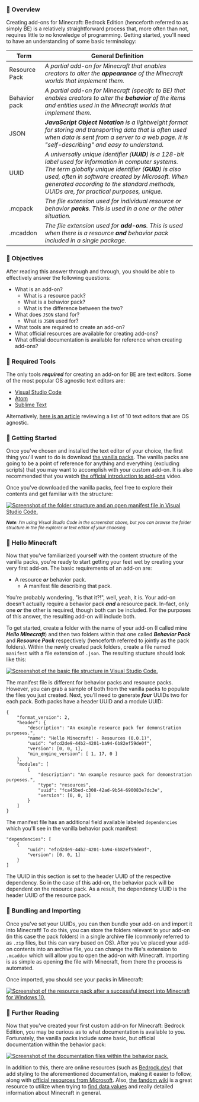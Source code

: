 ### 📰 Overview
Creating add-ons for Minecraft: Bedrock Edition (henceforth referred to as simply BE) is a relatively straightforward process that, more often than not, requires little to no knowledge of programming. Getting started, you'll need to have an understanding of some basic terminology:

Term | General Definition
---- | ------------------
Resource Pack | *A partial add-on for Minecraft that enables creators to alter the **appearance** of the Minecraft worlds that implement them.*
Behavior pack | *A partial add-on for Minecraft (specifc to BE) that enables creators to alter the **behavior** of the items and entities used in the Minecraft worlds that implement them.*
JSON | ***JavaScript Object Notation** is a lightweight format for storing and transporting data that is often used when data is sent from a server to a web page. It is "self-describing" and easy to understand.*
UUID | *A universally unique identifier (**UUID**) is a 128-bit label used for information in computer systems. The term globally unique identifier (**GUID**) is also used, often in software created by Microsoft. When generated according to the standard methods, UUIDs are, for practical purposes, unique.*
.mcpack | *The file extension used for individual resource or behavior **packs**. This is used in a one or the other situation.*
.mcaddon | *The file extension used for **add-ons**. This is used when there is a resource ***and*** behavior pack included in a single package.*

### 🏅 Objectives

After reading this answer through and through, you should be able to effectively answer the following questions:

 - What is an add-on?
     - What is a resource pack?
     - What is a behavior pack?
     - What is the difference between the two?
 - What does `JSON` stand for?
     - What is `JSON` used for?
 - What tools are required to create an add-on?
 - What official resources are available for creating add-ons?
 - What official documentation is available for reference when creating add-ons?

### 🔨 Required Tools
The only tools ***required*** for creating an add-on for BE are text editors. Some of the most popular OS agnostic text editors are:

 - [Visual Studio Code][1]
 - [Atom][2]
 - [Sublime Text][3]

Alternatively, [here is an article][4] reviewing a list of 10 text editors that are OS agnostic.

### 📝 Getting Started
Once you've chosen and installed the text editor of your choice, the first thing you'll want to do is download [the vanilla packs][5]. The vanilla packs are going to be a point of reference for anything and everything (excluding scripts) that you may want to accomplish with your custom add-on. It is also recommended that you watch [the official introduction to add-ons][6] video.

Once you've downloaded the vanilla packs, feel free to explore their contents and get familiar with the structure:

[![Screenshot of the folder structure and an open manifest file in Visual Studio Code.][7]][7]

<sub>***Note**: I'm using Visual Studio Code in the screenshot above, but you can browse the folder structure in the file explorer or text editor of your choosing.*</sub>

### 👋 Hello Minecraft
Now that you've familiarized yourself with the content structure of the vanilla packs, you're ready to start getting your feet wet by creating your very first add-on. The basic requirements of an add-on are:

 - A resource ***or*** behavior pack.
     - A manifest file describing that pack.

You're probably wondering, "is that it?!", well, yeah, it is. Your add-on doesn't actually require a behavior pack ***and*** a resource pack. In-fact, only one ***or*** the other is required, though both can be included. For the purposes of this answer, the resulting add-on will include both.

To get started, create a folder with the name of your add-on (I called mine ***Hello Minecraft***) and then two folders within that one called ***Behavior Pack*** and ***Resource Pack*** respectively (henceforth referred to jointly as the pack folders). Within the newly created pack folders, create a file named `manifest` with a file extension of `.json`. The resulting stucture should look like this:

[![Screenshot of the basic file structure in Visual Studio Code.][8]][8]

The manifest file is different for behavior packs and resource packs. However, you can grab a sample of both from the vanilla packs to populate the files you just created. Next, you'll need to generate ***four*** UUIDs two for each pack. Both packs have a header UUID and a module UUID:

    {
        "format_version": 2,
        "header": {
            "description": "An example resource pack for demonstration purposes.",
            "name": "Hello Minecraft! - Resources (0.0.1)",
            "uuid": "efcd2de9-44b2-4201-ba94-6b82ef59de0f",
            "version": [0, 0, 1],
            "min_engine_version": [ 1, 17, 0 ]
        },
        "modules": [
            {
                "description": "An example resource pack for demonstration purposes.",
                "type": "resources",
                "uuid": "fca45bed-c308-42ad-9b54-690083e7dc3e",
                "version": [0, 0, 1]
            }
        ]
    }

The manifest file has an additional field available labeled `dependencies` which you'll see in the vanilla behavior pack manifest:

    "dependencies": [
        {
            "uuid": "efcd2de9-44b2-4201-ba94-6b82ef59de0f",
            "version": [0, 0, 1]
        }
    ]

The UUID in this section is set to the header UUID of the respective dependency. So in the case of this add-on, the behavior pack will be dependent on the resource pack. As a result, the dependency UUID is the header UUID of the resource pack.

### 🧱 Bundling and Importing
Once you've set your UUIDs, you can then bundle your add-on and import it into Minecraft! To do this, you can store the folders relevant to your add-on (in this case the pack folders) in a single archive file (commonly referred to as `.zip` files, but this can vary based on OS). After you've placed your add-on contents into an archive file, you can change the file's extension to `.mcaddon` which will allow you to open the add-on with Minecraft. Importing is as simple as opening the file with Minecraft, from there the process is automated.

Once imported, you should see your packs in Minecraft:

[![Screenshot of the resource pack after a successful import into Minecraft for Windows 10.][9]][9]

### 📑 Further Reading
Now that you've created your first custom add-on for Minecraft: Bedrock Edition, you may be curious as to what documentation is available to you. Fortunately, the vanilla packs include some basic, but official documentation within the behavior pack:

[![Screenshot of the documentation files within the behavior pack.][10]][10]

In addition to this, there are online resources (such as [Bedrock.dev][11]) that add styling to the aforementioned documentation, making it easier to follow, along with [official resources from Microsoft][12]. Also, [the fandom wiki][13] is a great resource to utilize when trying to [find data values][14] and really detailed information about Minecraft in general.


  [1]: https://code.visualstudio.com/
  [2]: https://atom.io/
  [3]: https://www.sublimetext.com/
  [4]: https://www.techradar.com/best/best-text-editors
  [5]: https://www.minecraft.net/en-us/addons
  [6]: https://www.youtube.com/watch?v=US67Tlb8gyE
  [7]: https://i.stack.imgur.com/siBOh.png
  [8]: https://i.stack.imgur.com/rpck3.png
  [9]: https://i.stack.imgur.com/tzCGw.png
  [10]: https://i.stack.imgur.com/oKSLh.png
  [11]: https://bedrock.dev/docs/1.17.0.0/1.17.20.23/Addons
  [12]: https://docs.microsoft.com/en-us/minecraft/creator/documents/gettingstarted
  [13]: https://minecraft.fandom.com/wiki/Minecraft_Wiki
  [14]: https://minecraft.fandom.com/wiki/Bedrock_Edition_data_values

